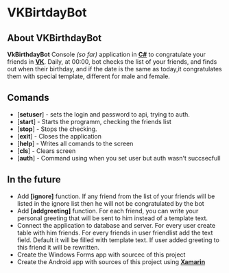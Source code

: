 # VKBirtdayBot
## About VKBirthdayBot
**VkBirthdayBot** Console *(so far)* application in **[C#](https://github.com/trending/c%23)** to congratulate your friends in **[VK](https://vk.com)**. Daily, at 00:00, bot checks the list of your friends, and finds out when their birthday, and if the date is the same as today,it congratulates them with special template, different for male and female.
## Comands
- [**setuser**] - sets the login and password to api, trying to auth.
- [**start**] - Starts the programm, checking the friends list
- [**stop**] - Stops the checking.
- [**exit**] - Closes the application
- [**help**] - Writes all comands to the screen
- [**cls**] - Clears screen
- [**auth**] - Command using when you set user but auth wasn't succsecfull

## In the future
- Add **[ignore]** function. If any friend from the list of your friends will be listed in the ignore list then he will not be congratulated by the bot
- Add **[addgreeting]** function. For each friend, you can write your personal greeting that will be sent to him instead of a template text.
- Connect the application to database and server. For every user create table with him friends. For every friends in user friendlist add the text field. Default it will be filled with template text. If user added greeting to this friend it will be rewritten.
- Create the Windows Forms app with sourcec of this project 
- Create the Android app with sources of this project using **[Xamarin](https://en.wikipedia.org/wiki/Xamarin)**
